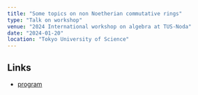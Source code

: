 ```yaml
---
title: "Some topics on non Noetherian commutative rings"
type: "Talk on workshop"
venue: "2024 International workshop on algebra at TUS-Noda"
date: "2024-01-20"
location: "Tokyo University of Science"
---
```

## Links
- [program](https://ryoya9826.github.io/files/24-01-20/202401NodaWS.pdf)

